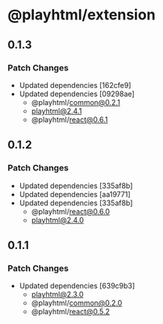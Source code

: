 # @playhtml/extension

## 0.1.3

### Patch Changes

- Updated dependencies [162cfe9]
- Updated dependencies [09298ae]
  - @playhtml/common@0.2.1
  - playhtml@2.4.1
  - @playhtml/react@0.6.1

## 0.1.2

### Patch Changes

- Updated dependencies [335af8b]
- Updated dependencies [aa19771]
- Updated dependencies [335af8b]
  - @playhtml/react@0.6.0
  - playhtml@2.4.0

## 0.1.1

### Patch Changes

- Updated dependencies [639c9b3]
  - playhtml@2.3.0
  - @playhtml/common@0.2.0
  - @playhtml/react@0.5.2
